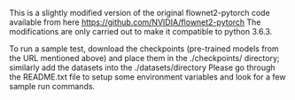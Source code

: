 This is a slightly modified version of the original flownet2-pytorch code available from here https://github.com/NVIDIA/flownet2-pytorch
The modifications are only carried out to make it compatible to python 3.6.3. 

To run a sample test, download the checkpoints (pre-trained models from the URL mentioned above) and place them in the ./checkpoints/ directory; similarly add the datasets into the ./datasets/directory
Please go through the README.txt file to setup some environment variables and look for a few sample run commands. 
